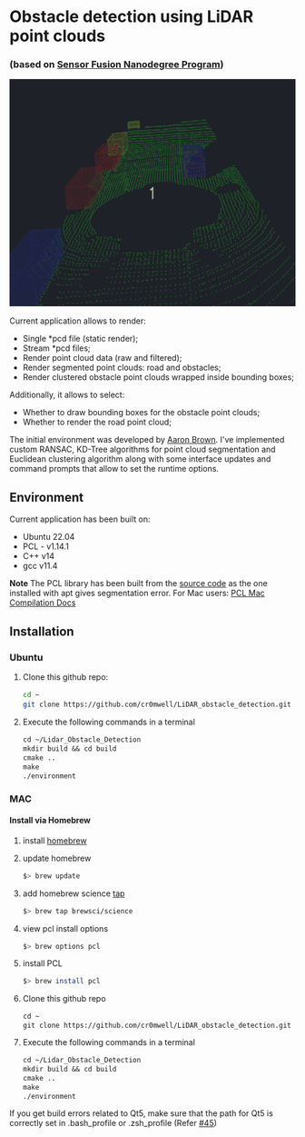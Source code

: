 # Obstacle detection using LiDAR point clouds
### (based on [Sensor Fusion Nanodegree Program](https://www.udacity.com/course/sensor-fusion-engineer-nanodegree--nd313))

<img src="media/stream_record.gif" width="700" height="400" />

Current application allows to render:
* Single *pcd file (static render);
* Stream *pcd files;
* Render point cloud data (raw and filtered);
* Render segmented point clouds: road and obstacles;
* Render clustered obstacle point clouds wrapped inside bounding boxes;

Additionally, it allows to select:
* Whether to draw bounding boxes for the obstacle point clouds;
* Whether to render the road point cloud;

The initial environment was developed by [Aaron Brown](https://github.com/awbrown90).
I've implemented custom RANSAC, KD-Tree algorithms for point cloud segmentation and Euclidean clustering algorithm
along with some interface updates and command prompts that allow to set the runtime options.

## Environment

Current application has been built on:

* Ubuntu 22.04
* PCL - v1.14.1
* C++ v14
* gcc v11.4

**Note** The PCL library has been built from the [source code](https://github.com/PointCloudLibrary/pcl)
as the one installed with apt gives segmentation error. For Mac users:
[PCL Mac Compilation Docs](https://pcl.readthedocs.io/projects/tutorials/en/latest/compiling_pcl_macosx.html#compiling-pcl-macosx)

## Installation

### Ubuntu 

1. Clone this github repo:

   ```sh
   cd ~
   git clone https://github.com/cr0mwell/LiDAR_obstacle_detection.git
   ```

2. Execute the following commands in a terminal

   ```shell
   cd ~/Lidar_Obstacle_Detection
   mkdir build && cd build
   cmake ..
   make
   ./environment
   ```
   
### MAC

#### Install via Homebrew
1. install [homebrew](https://brew.sh/)
2. update homebrew 
	```bash
	$> brew update
	```
3. add  homebrew science [tap](https://docs.brew.sh/Taps) 
	```bash
	$> brew tap brewsci/science
	```
4. view pcl install options
	```bash
	$> brew options pcl
	```
5. install PCL 
	```bash
	$> brew install pcl
	```

6. Clone this github repo

   ```shell
   cd ~
   git clone https://github.com/cr0mwell/LiDAR_obstacle_detection.git
   ```

7. Execute the following commands in a terminal

   ```shell
   cd ~/Lidar_Obstacle_Detection
   mkdir build && cd build
   cmake ..
   make
   ./environment
   ```
If you get build errors related to Qt5, make sure that the path for Qt5 is correctly set in .bash_profile or .zsh_profile (Refer [#45](https://github.com/udacity/SFND_Lidar_Obstacle_Detection/issues/45))
